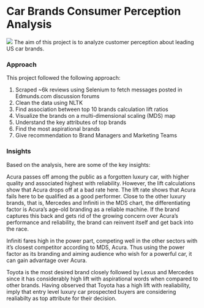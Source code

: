 # Car Brands Consumer Perception Analysis
![](https://4.bp.blogspot.com/-YA0bdWXYwfk/V8-D-6PtpyI/AAAAAAAAAIs/QwXYOgckevkHfK2xOfFha3CijyQqUViOQCLcB/s1600/GfK-Blog-Automotive-UX-4-considerations-for-innovating-the-automotive-industry-Blog.jpg)
The aim of this project is to analyze customer perception about leading US car brands.

### Approach
This project followed the following approach:
  1. Scraped ~6k reviews using Selenium to fetch messages posted in Edmunds.com discussion forums
  2. Clean the data using NLTK
  3. Find association between top 10 brands calculation lift ratios
  4. Visualize the brands on a multi-dimensional scaling (MDS) map
  5. Understand the key attributes of top brands
  6. Find the most aspirational brands
  7. Give recommendation to Brand Managers and Marketing Teams

### Insights
Based on the analysis, here are some of the key insights:

Acura passes off among the public as a forgotten luxury car, with higher quality and associated highest with reliability. However, the lift calculations show that Acura drops off at a bad rate here. The lift rate shows that Acura fails here to be qualified as a good performer. Close to the other luxury brands, that is, Mercedes and Infiniti in the MDS chart, the differentiating factor is Acura’s age-old branding as a reliable machine. If the brand captures this back and gets rid of the growing concern over Acura’s performance and reliability, the brand can reinvent itself and get back into the race.

Infiniti fares high in the power part, competing well in the other sectors with it’s closest competitor according to MDS, Acura. Thus using the power factor as its branding and aiming audience who wish for a powerful car, it can gain advantage over Acura.

Toyota is the most desired brand closely followed by Lexus and Mercedes since it has considerably high lift with aspirational words when compared to other brands. Having observed that Toyota has a high lift with realiability, imply that entry level luxury car prospected buyers are considering realiabilty as top attribute for their decision.
